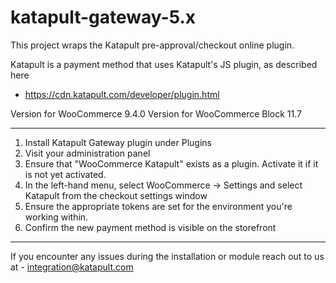 # katapult-gateway-5.x

This project wraps the Katapult pre-approval/checkout online plugin. 

Katapult is a payment method that uses Katapult's JS plugin, as described here
- https://cdn.katapult.com/developer/plugin.html

Version for WooCommerce 9.4.0
Version for WooCommerce Block 11.7


----

1) Install Katapult Gateway plugin under Plugins 
2) Visit your administration panel
3) Ensure that "WooCommerce Katapult" exists as a plugin. 
   Activate it if it is not yet activated.
4) In the left-hand menu, select WooCommerce -> Settings and select Katapult from the checkout settings window
5) Ensure the appropriate tokens are set for the environment you're working within. 
6) Confirm the new payment method is visible on the storefront

----

If you encounter any issues during the installation or module reach out to us at - integration@katapult.com